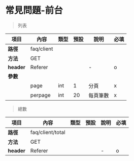 # 常見問題-前台

> 列表

| 項目         | 內容                         | 類型         | 預設         | 說明                  | 必填  |
|-------------|-----------------------------|--------------|--------------|---------------------|-------|
| <b>路徑</b>  |faq/client          |              |              |                     |      |
| <b>方法</b>  | GET                        |              |              |                     |      |
| <b>header</b>|Referer     |              |              |          -          |      o|
| <b>參數</b>  |                             |              |              |                     |      |
|             |page                         | int         |       1       |  分頁                   |   x  |
|             |perpage                      | int         |      20       |  每頁筆數                |   x  |

> 總數

| 項目         | 內容                         | 類型         | 預設         | 說明                  | 必填  |
|-------------|-----------------------------|--------------|--------------|---------------------|-------|
| <b>路徑</b>  |faq/client/total         |              |              |                     |      |
| <b>方法</b>  | GET                        |              |              |                     |      |
| <b>header</b>|Referer     |              |              |          -          |     o |

